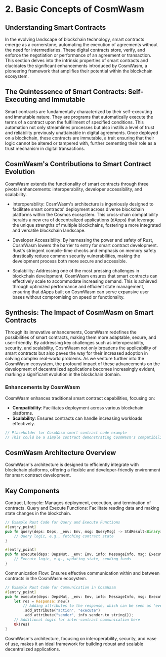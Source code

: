 # 2. Basic Concepts of CosmWasm

## Understanding Smart Contracts
In the evolving landscape of blockchain technology, smart contracts emerge as a cornerstone, automating the execution of agreements without the need for intermediaries. These digital contracts store, verify, and enforce the negotiation or performance of an agreement or transaction. This section delves into the intrinsic properties of smart contracts and elucidates the significant enhancements introduced by CosmWasm, a pioneering framework that amplifies their potential within the blockchain ecosystem.

## The Quintessence of Smart Contracts: Self-Executing and Immutable
Smart contracts are fundamentally characterized by their self-executing and immutable nature. They are programs that automatically execute the terms of a contract upon the fulfillment of specified conditions. This automation not only streamlines processes but also instills a level of trust and reliability previously unattainable in digital agreements. Once deployed on a blockchain, these contracts are immutable, a trait ensuring that their logic cannot be altered or tampered with, further cementing their role as a trust mechanism in digital transactions.

## CosmWasm's Contributions to Smart Contract Evolution
CosmWasm extends the functionality of smart contracts through three pivotal enhancements: interoperability, developer accessibility, and scalability.

- Interoperability: CosmWasm's architecture is ingeniously designed to facilitate smart contracts' deployment across diverse blockchain platforms within the Cosmos ecosystem. This cross-chain compatibility heralds a new era of decentralized applications (dApps) that leverage the unique strengths of multiple blockchains, fostering a more integrated and versatile blockchain landscape.

- Developer Accessibility: By harnessing the power and safety of Rust, CosmWasm lowers the barrier to entry for smart contract development. Rust's stringent compile-time checks and emphasis on memory safety drastically reduce common security vulnerabilities, making the development process both more secure and accessible.

- Scalability: Addressing one of the most pressing challenges in blockchain development, CosmWasm ensures that smart contracts can effectively scale to accommodate increasing demand. This is achieved through optimized performance and efficient state management, ensuring that dApps built on CosmWasm can serve expansive user bases without compromising on speed or functionality.

## Synthesis: The Impact of CosmWasm on Smart Contracts
Through its innovative enhancements, CosmWasm redefines the possibilities of smart contracts, making them more adaptable, secure, and user-friendly. By addressing key challenges such as interoperability, security, and scalability, CosmWasm not only broadens the applicability of smart contracts but also paves the way for their increased adoption in solving complex real-world problems. As we venture further into the CosmWasm ecosystem, the profound impact of these advancements on the development of decentralized applications becomes increasingly evident, marking a significant evolution in the blockchain domain.

### Enhancements by CosmWasm

CosmWasm enhances traditional smart contract capabilities, focusing on:

- **Compatibility**: Facilitates deployment across various blockchain platforms.
- **Scalability**: Ensures contracts can handle increasing workloads effectively.

```rust
// Placeholder for CosmWasm smart contract code example
// This could be a simple contract demonstrating CosmWasm's compatibility or scalability features
```

## CosmWasm Architecture Overview
CosmWasm's architecture is designed to efficiently integrate with blockchain platforms, offering a flexible and developer-friendly environment for smart contract development.

## Key Components

Contract Lifecycle: Manages deployment, execution, and termination of contracts.
Query and Execute Functions: Facilitate reading data and making state changes in the blockchain.

```rust
// Example Rust Code for Query and Execute Functions
#[entry_point]
pub fn query(deps: Deps, _env: Env, msg: QueryMsg) -> StdResult<Binary> {
    // Query logic, e.g., fetching contract state
}

#[entry_point]
pub fn execute(deps: DepsMut, _env: Env, info: MessageInfo, msg: ExecuteMsg) -> StdResult<Response> {
    // Execute logic, e.g., updating state, sending funds
}
```

Communication Flow: Ensures effective communication within and between contracts in the CosmWasm ecosystem.
```rust
// Example Rust Code for Communication in CosmWasm
#[entry_point]
pub fn execute(deps: DepsMut, _env: Env, info: MessageInfo, msg: ExecuteMsg) -> StdResult<Response> {
    let res = Response::new()
        // Adding attributes to the response, which can be seen as 'events'
        .add_attribute("action", "execute")
        .add_attribute("sender", info.sender.to_string());
    // Additional logic for inter-contract communication here
    Ok(res)
}
```
CosmWasm's architecture, focusing on interoperability, security, and ease of use, makes it an ideal framework for building robust and scalable decentralized applications.